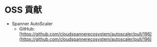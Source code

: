 # OSS 貢献

- Spanner AutoScaler
    - GitHub: [https://github.com/cloudspannerecosystem/autoscaler/pull/196](https://github.com/cloudspannerecosystem/autoscaler/pull/196)
